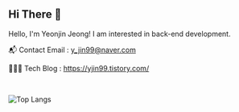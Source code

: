 <br/>  

## Hi There 👋  
  
Hello, I'm Yeonjin Jeong! I am interested in back-end development.

📬  Contact Email : y_jin99@naver.com

👨🏻‍💻  Tech Blog : https://yjin99.tistory.com/
 
<br/>
<!--
### 💫 Experience
- **11st** - Machine learning developer *(Jan 2021 ~)*
- **SAP** - Student Intern, Data analyst *(Jan 2020 - Jul 2020)*
- **Google Developers** - DSC(Developer Student Clubs) Lead at South Korea *(2019-2020)*  
-->  

<!--
### ✨ Summary

- 🔭 I’m currently working on [11st corp](https://www.11st.co.kr/) as a machine learning engineer.
- 🌱 I'm currently learning Deep Learning, Computer Vision.
- 📝 I regularly write articles on [my blog](https://butter-shower.tistory.com).  
  
-->

<!--
<div sttyle='float:left'>
<img style="margin: 10px" src="https://profilinator.rishav.dev/skills-assets/python-original.svg" alt="Python" height="25" />  
<img style="margin: 10px" src="https://profilinator.rishav.dev/skills-assets/git-scm-icon.svg" alt="Git" height="25" />  
<img style="margin: 10px" src="https://profilinator.rishav.dev/skills-assets/opencv-icon.svg" alt="OpenCV" height="25" />  
</div> 
-->

![Top Langs](https://github-readme-stats.vercel.app/api/top-langs/?username=yeonjan&layout=compact)

<!--
## Github Stats  
<table><tr><td valign="top" width="50%">
<img src="https://github-readme-stats.vercel.app/api?username=yeonjan&show_icons=true&count_private=true&hide_border=true" align="left" style="width: 100%" />
</td><td valign="top" width="50%">
</td></tr></table>  
<img src="https://github-readme-stats.vercel.app/api/top-langs/?username=yeonjan&hide_border=true&layout=compact" align="left" style="width: 100%" />
<br/>  
-->

<!--
Here are some ideas to get you started:

- 🔭 I’m currently working on ...
- 🌱 I’m currently learning ...
- 👯 I’m looking to collaborate on ...
- 🤔 I’m looking for help with ...
- 💬 Ask me about ...
- 📫 How to reach me: ...
- 😄 Pronouns: ...
- ⚡ Fun fact: ...
- ...
-->
